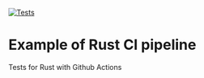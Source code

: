 [![Tests](https://github.com/xc825/github-actions-rust-example/actions/workflows/tests.yml/badge.svg)](https://github.com/xc825/github-actions-rust-example/actions/workflows/tests.yml)

# Example of Rust CI pipeline

Tests for Rust with Github Actions
